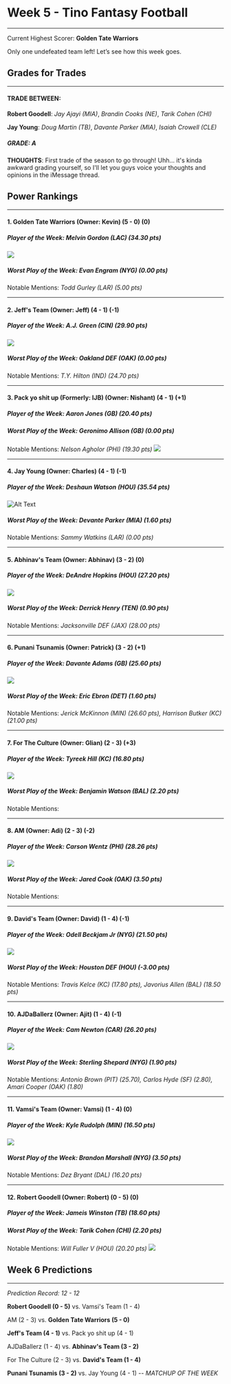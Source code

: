 Week 5 - Tino Fantasy Football
================================
__________________________________________

Current Highest Scorer: **Golden Tate Warriors**

Only one undefeated team left!  Let’s see how this week goes.

## **Grades for Trades**
__________________________________________
#### TRADE BETWEEN:

**Robert Goodell**: *Jay Ajayi (MIA)*, *Brandin Cooks (NE)*, *Tarik Cohen (CHI)*

**Jay Young**: *Doug Martin (TB)*, *Davante Parker (MIA)*, *Isaiah Crowell (CLE)*

##### GRADE: A

**THOUGHTS**: First trade of the season to go through!  Uhh... it's kinda awkward grading yourself, so I'll let you guys voice your thoughts and opinions in the iMessage thread.

## **Power Rankings**
_________________________________________

#### 1. **Golden Tate Warriors (Owner: Kevin) (5 - 0) (0)**
##### **Player of the Week**: *Melvin Gordon (LAC)* (34.30 pts)
![](https://media.giphy.com/media/l378rrVLdoV3gjPNe/giphy.gif)
##### **Worst Play of the Week**: *Evan Engram (NYG)* (0.00 pts)

Notable Mentions: *Todd Gurley (LAR) (5.00 pts)*
_________________________________________
#### 2. **Jeff's Team (Owner: Jeff) (4 - 1) (-1)**
##### **Player of the Week**: *A.J. Green (CIN)* (29.90 pts)
![](https://media.giphy.com/media/NRcCP0RS8D8Wc/giphy.gif)
##### **Worst Play of the Week**: *Oakland DEF (OAK)* (0.00 pts)

Notable Mentions: *T.Y. Hilton (IND) (24.70 pts)*
__________________________________________
#### 3. **Pack yo shit up (Formerly: IJB) (Owner: Nishant) (4 - 1) (+1)**
##### **Player of the Week**: *Aaron Jones (GB)* (20.40 pts)

##### **Worst Play of the Week**: *Geronimo Allison (GB)* (0.00 pts)

Notable Mentions: *Nelson Agholor (PHI) (19.30 pts)*
![](https://media.giphy.com/media/3o7aD2TEXmuxhCPpfi/giphy.gif)
_________________________________________
#### **4. Jay Young (Owner: Charles) (4 - 1) (-1)**
##### **Player of the Week**: *Deshaun Watson (HOU)* (35.54 pts)
![Alt Text](https://media.giphy.com/media/3o7aCV8dYrg4fls1Xy/giphy-downsized-large.gif)

##### **Worst Play of the Week**: *Devante Parker (MIA)* (1.60 pts)

Notable Mentions: *Sammy Watkins (LAR) (0.00 pts)*
_________________________________________
#### **5. Abhinav's Team (Owner: Abhinav) (3 - 2) (0)**
##### **Player of the Week**: *DeAndre Hopkins (HOU)* (27.20 pts)
![](https://media.giphy.com/media/3ohhweAno8lE1ZCBPi/giphy.gif)
##### **Worst Play of the Week**: *Derrick Henry (TEN)* (0.90 pts)

Notable Mentions: *Jacksonville DEF (JAX) (28.00 pts)*
_________________________________________
#### **6. Punani Tsunamis (Owner: Patrick) (3 - 2) (+1)**
##### **Player of the Week**: *Davante Adams (GB)* (25.60 pts)
![](https://thumbs.gfycat.com/SoftBlandAlpaca-size_restricted.gif)
##### **Worst Play of the Week**: *Eric Ebron (DET)* (1.60 pts)

Notable Mentions: *Jerick McKinnon (MIN) (26.60 pts), Harrison Butker (KC) (21.00 pts)*
_________________________________________
#### **7. For The Culture (Owner: Glian) (2 - 3) (+3)**
##### **Player of the Week**: *Tyreek Hill (KC)* (16.80 pts)
![](https://media.giphy.com/media/l1J9uT9o4MVIAliyA/giphy.gif)
##### **Worst Play of the Week**: *Benjamin Watson (BAL)* (2.20 pts)

Notable Mentions:
_________________________________________
#### **8. AM (Owner: Adi) (2 - 3) (-2)**
##### **Player of the Week**: *Carson Wentz (PHI)* (28.26 pts)
![](https://media.giphy.com/media/3o7aD818U65eWGj7gY/giphy.gif)
##### **Worst Play of the Week**: *Jared Cook (OAK)* (3.50 pts)

Notable Mentions:
_________________________________________
#### **9. David's Team (Owner: David) (1 - 4) (-1)**
##### **Player of the Week**: *Odell Beckjam Jr (NYG)* (21.50 pts)
![](https://media.giphy.com/media/3ov9jCCmbL6ZfjNlHW/giphy.gif)
##### **Worst Play of the Week**: *Houston DEF (HOU)* (-3.00 pts)

Notable Mentions: *Travis Kelce (KC) (17.80 pts), Javorius Allen (BAL) (18.50 pts)*
_________________________________________
#### **10. AJDaBallerz (Owner: Ajit) (1 - 4) (-1)**
##### **Player of the Week**: *Cam Newton (CAR)* (26.20 pts)
![](https://media.giphy.com/media/3ov9k6aZyyCldk8pRC/giphy.gif)
##### **Worst Play of the Week**: *Sterling Shepard (NYG)* (1.90 pts)

Notable Mentions: *Antonio Brown (PIT) (25.70), Carlos Hyde (SF) (2.80), Amari Cooper (OAK) (1.80)*
_________________________________________
#### **11. Vamsi's Team (Owner: Vamsi) (1 - 4) (0)**
##### **Player of the Week**: *Kyle Rudolph (MIN)* (16.50 pts)
![](https://media.giphy.com/media/3ohhwyqVNPIio9J8SA/giphy.gif)
##### **Worst Play of the Week**: *Brandon Marshall (NYG)* (3.50 pts)

Notable Mentions: *Dez Bryant (DAL) (16.20 pts)*
_________________________________________
#### **12. Robert Goodell (Owner: Robert) (0 - 5) (0)**
##### **Player of the Week**: *Jameis Winston (TB)* (18.60 pts)

##### **Worst Play of the Week**: *Tarik Cohen (CHI)* (2.20 pts)

Notable Mentions: *Will Fuller V (HOU) (20.20 pts)*
![](https://media.giphy.com/media/26n7a8iyXXI7WeQXm/giphy.gif)

## **Week 6 Predictions**
_________________________________________
*Prediction Record: 12 - 12*

**Robert Goodell (0 - 5)** vs. Vamsi's Team (1 - 4)

AM (2 - 3) vs. **Golden Tate Warriors (5 - 0)**

**Jeff's Team (4 - 1)** vs. Pack yo shit up (4 - 1)

AJDaBallerz (1 - 4) vs. **Abhinav's Team (3 - 2)**

For The Culture (2 - 3) vs. **David's Team (1 - 4)**

**Punani Tsunamis (3 - 2)** vs. Jay Young (4 - 1) -- *MATCHUP OF THE WEEK*
